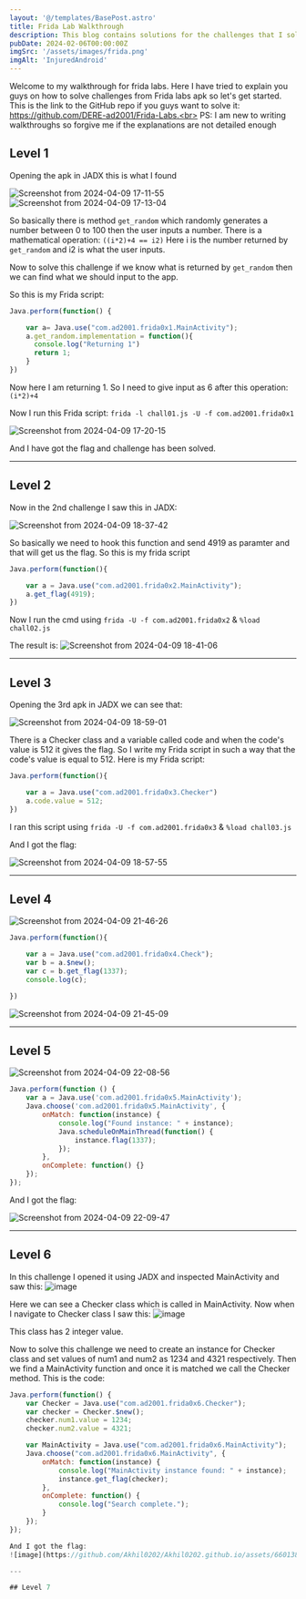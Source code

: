 ```yaml
---
layout: '@/templates/BasePost.astro'
title: Frida Lab Walkthrough
description: This blog contains solutions for the challenges that I solved from frida labs.
pubDate: 2024-02-06T00:00:00Z
imgSrc: '/assets/images/frida.png'
imgAlt: 'InjuredAndroid'
---
```


Welcome to my walkthrough for frida labs. Here I have tried to explain you guys on how to solve challenges from Frida labs apk so let's get started.<br>
This is the link to the GitHub repo if you guys want to solve it: https://github.com/DERE-ad2001/Frida-Labs.<br>
PS: I am new to writing walkthroughs so forgive me if the explanations are not detailed enough

## Level 1

Opening the apk in JADX this is what I found

![Screenshot from 2024-04-09 17-11-55](https://github.com/Akhil0202/Akhil0202.github.io/assets/66013822/a37c15ce-d628-4812-af4b-8a9b8cda7d51)
![Screenshot from 2024-04-09 17-13-04](https://github.com/Akhil0202/Akhil0202.github.io/assets/66013822/9bd45c0c-5985-4522-9eb5-cb70f208cbdb)

So basically there is method `get_random` which randomly generates a number between 0 to 100 then the user inputs a number. There is a mathematical operation: `((i*2)+4 == i2)`
Here i is the number returned by `get_random` and i2 is what the user inputs.

Now to solve this challenge if we know what is returned by `get_random` then we can find what we should input to the app.

So this is my Frida script:

```javaScript
Java.perform(function() {

    var a= Java.use("com.ad2001.frida0x1.MainActivity");
    a.get_random.implementation = function(){
      console.log("Returning 1")
      return 1;
    }
})
```
Now here I am returning 1. So I need to give input as 6 after this operation: `(i*2)+4`

Now I run this Frida script:
`frida -l chall01.js -U -f com.ad2001.frida0x1`

![Screenshot from 2024-04-09 17-20-15](https://github.com/Akhil0202/Akhil0202.github.io/assets/66013822/c0032d72-5dff-49ec-bfa3-e88b0f8bf21d)

And I have got the flag and challenge has been solved.

---
## Level 2

Now in the 2nd challenge I saw this in JADX:

![Screenshot from 2024-04-09 18-37-42](https://github.com/Akhil0202/Akhil0202.github.io/assets/66013822/4b82f8e6-fd19-475f-a000-ced7d6daf2a6)

So basically we need to hook this function and send 4919 as paramter and that will get us the flag. So this is my frida script

```javascript
Java.perform(function(){

    var a = Java.use("com.ad2001.frida0x2.MainActivity");
    a.get_flag(4919);
})
```
Now I run the cmd using `frida -U -f com.ad2001.frida0x2` & `%load chall02.js`

The result is:
![Screenshot from 2024-04-09 18-41-06](https://github.com/Akhil0202/Akhil0202.github.io/assets/66013822/43f9fe21-2c47-4876-b310-eb3a566cf43b)

---

## Level 3

Opening the 3rd apk in JADX we can see that:

![Screenshot from 2024-04-09 18-59-01](https://github.com/Akhil0202/Akhil0202.github.io/assets/66013822/25ad3c8b-6b1f-4a4b-b5b6-277a8e043099)

There is a Checker class and a variable called code and when the code's value is 512 it gives the flag. So I write my Frida script in such a way that the code's value is equal to 512. Here is my Frida script:

```javascript
Java.perform(function(){

    var a = Java.use("com.ad2001.frida0x3.Checker")
    a.code.value = 512;
})
```
I ran this script using `frida -U -f com.ad2001.frida0x3` & `%load chall03.js`

And I got the flag:

![Screenshot from 2024-04-09 18-57-55](https://github.com/Akhil0202/Akhil0202.github.io/assets/66013822/fbe896a9-5077-46f7-8578-5b2c9dc0a013)

--- 

## Level 4

![Screenshot from 2024-04-09 21-46-26](https://github.com/Akhil0202/Akhil0202.github.io/assets/66013822/d7bb01de-8edd-47cf-8540-93f92faa58fd)

```javascript
Java.perform(function(){

    var a = Java.use("com.ad2001.frida0x4.Check");
    var b = a.$new();
    var c = b.get_flag(1337);
    console.log(c);

})
```

![Screenshot from 2024-04-09 21-45-09](https://github.com/Akhil0202/Akhil0202.github.io/assets/66013822/93e4a0fb-07f4-45cb-9977-7b0f3d3cd373)

---

## Level 5

![Screenshot from 2024-04-09 22-08-56](https://github.com/Akhil0202/Akhil0202.github.io/assets/66013822/6f48834c-8f06-4f40-b2ef-a1e4dc56dabe)

```javascript
Java.perform(function () {
    var a = Java.use('com.ad2001.frida0x5.MainActivity');
    Java.choose('com.ad2001.frida0x5.MainActivity', {
        onMatch: function(instance) {
            console.log("Found instance: " + instance);
            Java.scheduleOnMainThread(function() {
                instance.flag(1337);
            });
        },
        onComplete: function() {}
    });
});
```

And I got the flag:

![Screenshot from 2024-04-09 22-09-47](https://github.com/Akhil0202/Akhil0202.github.io/assets/66013822/660ca8bc-1b9c-45b0-89e2-7e5f4ef3f5c0)

---

## Level 6

In this challenge I opened it using JADX and inspected MainActivity and saw this:
![image](https://github.com/Akhil0202/Akhil0202.github.io/assets/66013822/b0a98850-c704-4453-abfc-e2bf8125ba5c)

Here we can see a Checker class which is called in MainActivity. Now when I navigate to Checker class I saw this:
![image](https://github.com/Akhil0202/Akhil0202.github.io/assets/66013822/59c19555-017e-4915-a6a3-e45452c93cb9)

This class has 2 integer value.

Now to solve this challenge we need to create an instance for Checker class and set values of num1 and num2 as 1234 and 4321 respectively. Then we find a MainActivity function and once it is matched we call the Checker method. This is the code:

```javascript
Java.perform(function() {
    var Checker = Java.use("com.ad2001.frida0x6.Checker");
    var checker = Checker.$new();
    checker.num1.value = 1234;
    checker.num2.value = 4321;

    var MainActivity = Java.use("com.ad2001.frida0x6.MainActivity");
    Java.choose("com.ad2001.frida0x6.MainActivity", {
        onMatch: function(instance) {
            console.log("MainActivity instance found: " + instance);
            instance.get_flag(checker);
        },
        onComplete: function() {
            console.log("Search complete.");
        }
    });
});

And I got the flag:
![image](https://github.com/Akhil0202/Akhil0202.github.io/assets/66013822/b2fd2209-1f5c-42b0-a680-71066714dc60)

---

## Level 7
